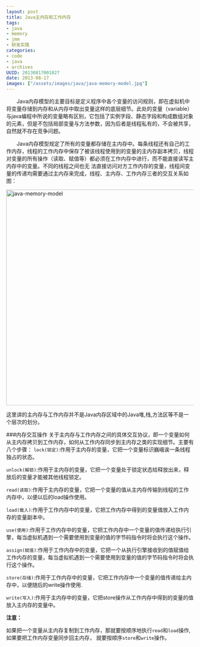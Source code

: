 ```yaml
---
layout: post
title: Java主内存和工作内存
tags:
- java
- memory
- jmm
- 研发实践
categories:
- code
- java
- archives
UUID: 20130817001027
date: 2013-08-17
images: ["/assets/images/java/java-memory-model.jpg"]
---
```

　　Java内存模型的主要目标是定义程序中各个变量的访问规则，即在虚拟机中将变量存储到内存和从内存中取出变量这样的底层细节。此处的变量（variable）与java编程中所说的变量略有区别，它包括了实例字段、静态字段和构成数组对象的元素，但是不包括局部变量与方法参数，因为后者是线程私有的，不会被共享，自然就不存在竞争问题。

　　Java内存模型规定了所有的变量都存储在主内存中。每条线程还有自己的工作内存，线程的工作内存中保存了被该线程使用到的变量的主内存副本拷贝，线程对变量的所有操作（读取、赋值等）都必须在工作内存中进行，而不能直接读写主内存中的变量。不同的线程之间也无
法直接访问对方工作内存的变量，线程间变量的传递均需要通过主内存来完成，线程、主内存、工作内存三者的交互关系如图：

<a href="{{site.aliyun_oss}}/assets/images/java/java-memory-model.jpg" alt="java-memory-model" target="_bank" rel="prettyPhoto[{{page.UUID}}]">
<img src="{{site.aliyun_oss}}/assets/images/java/java-memory-model.jpg" width="580px" alt="java-memory-model" class="img-center" />
</a>

这里讲的主内存与工作内存并不是Java内存区域中的Java堆,栈,方法区等不是一个层次的划分。

###内存交互操作
    关于主内存与工作内存之间的具体交互协议，即一个变量如何从主内存拷贝到工作内存，如何从工作内存同步到主内存之类的实现细节。主要有八个步骤：
<code>lock(锁定)</code>:作用于主内存的变量，它把一个变量标识巍峨诶一条线程独占的状态。

<code>unlock(解锁)</code>:作用于主内存的变量，它把一个变量处于锁定状态给释放出来，释放后的变量才能被其他线程锁定。

<code>read(读取)</code>:作用于主内存的变量，它把一个变量的值从主内存传输到线程的工作内存中，以便以后的load操作使用。

<code>load(载入)</code>:作用于工作内存中的变量，它把工作内存中得到的变量值放入工作内存的变量副本中。

<code>use(使用)</code>:作用于工作内存中的变量，它把工作内存中一个变量的值传递给执行引擎，每当虚拟机遇到一个需要使用到变量的值的字节码指令时将会执行这个操作。

<code>assign(赋值)</code>:作用于工作内存中的变量，它把一个从执行引擎接收到的值赋值给工作内存的变量，每当虚拟机遇到一个需要使用到变量的值的字节码指令时将会执行这个操作。

<code>store(存储)</code>:作用于工作内存中的变量，它把工作内存中一个变量的值传递给主内存中，以便随后的write操作使用.

<code>write(写入)</code>:作用于主内存中的变量，它把store操作从工作内存中得到的变量的值放入主内存的变量中。

<strong>注意：</strong>

如果把一个变量从主内存复制到工作内存，那就要按顺序地执行<code>read</code>和<code>load</code>操作,如果要把工作内存变量同步回主内存，
就要按顺序<code>store</code>和<code>write</code>操作。